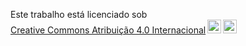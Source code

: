 <p xmlns:cc="http://creativecommons.org/ns#" >Este trabalho está licenciado sob <a href="https://creativecommons.org/licenses/by/4.0/?ref=chooser-v1" target="_blank" rel="license noopener noreferrer" style="display:inline-block;">Creative Commons Atribuição 4.0 Internacional<img style="height:22px!important;margin-left:3px;vertical-align:text -fundo;" src="https://mirrors.creativecommons.org/presskit/icons/cc.svg?ref=chooser-v1" alt=""><img style="height:22px!important;margin-left:3px;vertical -align:texto inferior;" src="https://mirrors.creativecommons.org/presskit/icons/by.svg?ref=chooser-v1" alt=""></a></p>
